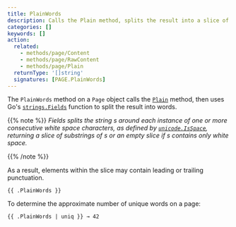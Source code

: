 ```yaml
---
title: PlainWords
description: Calls the Plain method, splits the result into a slice of words, and returns the slice.
categories: []
keywords: []
action:
  related:
    - methods/page/Content
    - methods/page/RawContent
    - methods/page/Plain
  returnType: '[]string'
  signatures: [PAGE.PlainWords]
---
```


The `PlainWords` method on a `Page` object calls the [`Plain`] method, then uses Go's [`strings.Fields`] function to split the result into words.

{{% note %}}
_Fields splits the string s around each instance of one or more consecutive white space characters, as defined by [`unicode.IsSpace`], returning a slice of substrings of s or an empty slice if s contains only white space._

[`unicode.IsSpace`]: https://pkg.go.dev/unicode#IsSpace
{{% /note %}}

As a result, elements within the slice may contain leading or trailing punctuation.

```go-html-template
{{ .PlainWords }}
```

To determine the approximate number of unique words on a page:

```go-html-template
{{ .PlainWords | uniq }} → 42
```

[`Plain`]: /methods/page/plain/
[`strings.Fields`]: https://pkg.go.dev/strings#Fields
